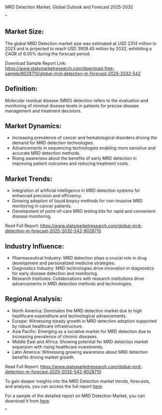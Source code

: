 MRD Detection Market, Global Outlook and Forecast 2025-2032

"<html>
<body>

<h2>Market Size:</h2>
<p>The global MRD Detection market size was estimated at USD 2314 million in 2023 and is projected to reach USD 3909.45 million by 2032, exhibiting a CAGR of 6.00% during the forecast period.</p>
<p>Download Sample Report Link: <a href='https://www.statsmarketresearch.com/download-free-sample/8028710/global-mrd-detection-m-forecast-2025-2032-542'>https://www.statsmarketresearch.com/download-free-sample/8028710/global-mrd-detection-m-forecast-2025-2032-542</a> </p>

<h2>Definition:</h2>
<p>Molecular residual disease (MRD) detection refers to the evaluation and monitoring of minimal disease levels in patients for precise disease management and treatment decisions.</p>

<h2>Market Dynamics:</h2>
<ul>
<li>Increasing prevalence of cancer and hematological disorders driving the demand for MRD detection technologies.</li>
<li>Advancements in sequencing technologies enabling more sensitive and accurate MRD detection methods.</li>
<li>Rising awareness about the benefits of early MRD detection in improving patient outcomes and reducing treatment costs.</li>
</ul>

<h2>Market Trends:</h2>
<ul>
<li>Integration of artificial intelligence in MRD detection systems for enhanced precision and efficiency.</li>
<li>Growing adoption of liquid biopsy methods for non-invasive MRD monitoring in cancer patients.</li>
<li>Development of point-of-care MRD testing kits for rapid and convenient disease monitoring.</li>
</ul>
<p>Read Full Report: <a href='https://www.statsmarketresearch.com/global-mrd-detection-m-forecast-2025-2032-542-8028710'>https://www.statsmarketresearch.com/global-mrd-detection-m-forecast-2025-2032-542-8028710</a> </p>

<h2>Industry Influence:</h2>
<ul>
<li>Pharmaceutical Industry: MRD detection plays a crucial role in drug development and personalized medicine strategies.</li>
<li>Diagnostics Industry: MRD technologies drive innovation in diagnostics for early disease detection and monitoring.</li>
<li>Research Institutes: Collaborations with research institutions drive advancements in MRD detection methods and technologies.</li>
</ul>

<h2>Regional Analysis:</h2>
<ul>
<li>North America: Dominates the MRD detection market due to high healthcare expenditure and technological advancements.</li>
<li>Europe: Witnessing steady growth in MRD detection adoption supported by robust healthcare infrastructure.</li>
<li>Asia Pacific: Emerging as a lucrative market for MRD detection due to increasing prevalence of chronic diseases.</li>
<li>Middle East and Africa: Showing potential for MRD detection market expansion with rising healthcare investments.</li>
<li>Latin America: Witnessing growing awareness about MRD detection benefits driving market growth.</li>
</ul>
<p>Read Full Report: <a href='https://www.statsmarketresearch.com/global-mrd-detection-m-forecast-2025-2032-542-8028710'>https://www.statsmarketresearch.com/global-mrd-detection-m-forecast-2025-2032-542-8028710</a></p>

<p>To gain deeper insights into the MRD Detection market trends, forecasts, and analysis, you can access the full report <a href='https://www.statsmarketresearch.com/global-mrd-detection-m-forecast-2025-2032-542-8028710'>here</a>.</p>

<p>For a sample of the detailed report on MRD Detection Market, you can download it from <a href='https://www.statsmarketresearch.com/download-free-sample/8028710/global-mrd-detection-m-forecast-2025-2032-542'>here</a>.</p>

</body>
</html>"
